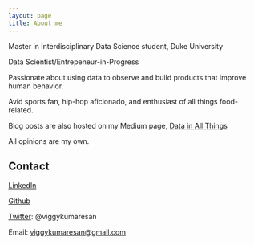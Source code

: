 ```yaml
---
layout: page
title: About me
---
```


Master in Interdisciplinary Data Science student, Duke University

Data Scientist/Entrepeneur-in-Progress

Passionate about using data to observe and build products that improve human behavior.

Avid sports fan, hip-hop aficionado, and enthusiast of all things food-related.

Blog posts are also hosted on my Medium page, [Data in All Things](https://medium.com/data-in-all-things)

All opinions are my own.

## Contact

[LinkedIn](https://www.linkedin.com/in/viggy-kumaresan/)

[Github](https://github.com/vkumaresan)

[Twitter](https://twitter.com/viggykumaresan): @viggykumaresan

Email: viggykumaresan@gmail.com


